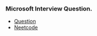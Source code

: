 ### Microsoft Interview Question.
* [Question](https://leetcode.com/problems/non-overlapping-intervals)
* [Neetcode](https://www.youtube.com/watch?v=nONCGxWoUfM)